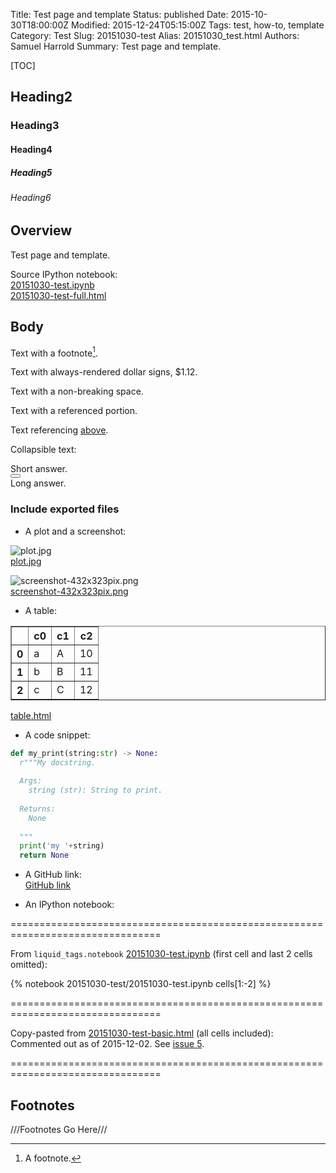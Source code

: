 Title: Test page and template
Status: published
Date: 2015-10-30T18:00:00Z
Modified: 2015-12-24T05:15:00Z
Tags: test, how-to, template
Category: Test
Slug: 20151030-test
Alias: 20151030_test.html
Authors: Samuel Harrold
Summary: Test page and template.

[TOC]

## Heading2
### Heading3
#### Heading4
##### Heading5
###### Heading6

## Overview

Test page and template.

Source IPython notebook:  
[20151030-test.ipynb]({filename}/static/20151030-test/20151030-test.ipynb)  
[20151030-test-full.html]({filename}/static/20151030-test/20151030-test-full.html)  

## Body

Text with a footnote[^fn].

Text with always-rendered dollar signs, <span>$1.12</span>.

Text with a non-breaking&nbsp;space.

<!-- For post cross-references, class="post-ref", "post-backref" are custom so that links can be checked and cross-checked. -->
Text with a <span class="post-ref" id="ref">referenced portion</span>.

Text referencing <a class="post-backref" href="/20151030-test.html#ref">above</a>.

Collapsible text:  
<div>
    Short answer.
    <div class="btn-group">
        <button type="button" class="btn btn-link" data-toggle="collapse" data-target="#details">
            <span class="glyphicon glyphicon-plus"></span>
        </button>
    </div>
    <div id="details" class="collapse">Long answer.</div>
</div>

### Include exported files

* A plot and a screenshot:

![plot.jpg]({filename}/static/20151030-test/plot.jpg)  
[plot.jpg]({filename}/static/20151030-test/plot.jpg)  

<!--
TODO: Format images below with HTML
https://github.com/stharrold/stharrold.github.io/issues/16
-->

<!--
<a href="/static/20151030-test/plot.jpg" type="image/jpeg">
  <img src="/static/20151030-test/plot.jpg" alt="plot" align="left" width="200"/>
</a>
<a href="/static/20151030-test/plot.jpg" type="image/jpeg">plot.jpg</a>
-->

![screenshot-432x323pix.png]({filename}/static/20151030-test/screenshot-432x323pix.png)  
[screenshot-432x323pix.png]({filename}/static/20151030-test/screenshot-432x323pix.png)  

<!--
<a href="/static/20151030-test/screenshot-432x323pix.png" type="image/png">
  <img src="/static/20151030-test/screenshot-432x323pix.png" alt="screenshot" align="left" width="200"/>
</a>
<a href="/static/20151030-test/screenshot-432x323pix.png" type="image/png">screenshot-432x323pix.png</a>
-->

* A table:

<!--
TODO: Add table by embedding html rather than copy-paste.
https://github.com/stharrold/stharrold.github.io/issues/5
-->

<table border="1" class="dataframe">
  <thead>
    <tr style="text-align: right;">
      <th></th>
      <th>c0</th>
      <th>c1</th>
      <th>c2</th>
    </tr>
  </thead>
  <tbody>
    <tr>
      <th>0</th>
      <td>a</td>
      <td>A</td>
      <td>10</td>
    </tr>
    <tr>
      <th>1</th>
      <td>b</td>
      <td>B</td>
      <td>11</td>
    </tr>
    <tr>
      <th>2</th>
      <td>c</td>
      <td>C</td>
      <td>12</td>
    </tr>
  </tbody>
</table>

[table.html]({filename}/static/20151030-test/table.html)


<!-- TODO: Fix event handling for JavaScript. -->
<div id="includedContent"></div>
<script type="text/javascript"> 
  $(document).onload(function() {
    $("#includedContent").load("/static/20151030-test/table.html");
  });
</script>

* A code snippet:

```python
def my_print(string:str) -> None:
  r"""My docstring.
  
  Args:
    string (str): String to print.
  
  Returns:
    None
  
  """
  print('my '+string)
  return None
```  

* A GitHub link:  
[GitHub link](https://github.com/stharrold/demo/blob/5ececb3b400ea8d51bcb396933e6b9c2a7b29963/demo/utils.py#L27-L62)

<!--
TODO: Include a D3 document in an ipynb and as embedded html.
https://github.com/stharrold/stharrold.github.io/issues/14
-->

* An IPython notebook:  

================================================================================

From `liquid_tags.notebook` [20151030-test.ipynb]({filename}/static/20151030-test/20151030-test.ipynb) (first cell and last 2 cells omitted):

{% notebook 20151030-test/20151030-test.ipynb cells[1:-2] %}

================================================================================

Copy-pasted from [20151030-test-basic.html]({filename}/static/20151030-test/20151030-test-basic.html) (all cells included):  
Commented out as of 2015-12-02. See [issue 5](https://github.com/stharrold/stharrold.github.io/issues/5).

<!--
Note:
Do not prettify (e.g. with JS Beautify) the "basic" HTML export, otherwise it will not render correctly.
Note: block-level <div> are supported with blank lines before and after http://daringfireball.net/projects/markdown/syntax#html
Note: Remove liquid_tags.notebook before testing below
-->

<!--
TODO: Insert html file here.
-->

================================================================================

## Footnotes
<!-- From https://pythonhosted.org/Markdown/extensions/footnotes.html -->
///Footnotes Go Here///
<!-- ## Overview -->
<!-- ## Body -->
[^fn]: A footnote.

<!-- JavaScript -->

<!--
Collapsable text
http://www.w3schools.com/bootstrap/bootstrap_ref_js_collapse.asp
http://stackoverflow.com/questions/13778703/adding-open-closed-icon-to-twitter-bootstrap-collapsibles-accordions
-->
<script type="text/javascript">
$('.collapse').on('shown.bs.collapse', function() {
  $(this).parent().find(".glyphicon-plus").removeClass("glyphicon-plus").addClass("glyphicon-minus");
}).on('hidden.bs.collapse', function() {
  $(this).parent().find(".glyphicon-minus").removeClass("glyphicon-minus").addClass("glyphicon-plus");
});
</script>

